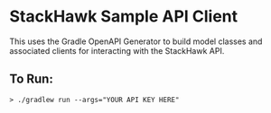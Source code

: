 # StackHawk Sample API Client

This uses the Gradle OpenAPI Generator to build model classes and associated clients for interacting with the
StackHawk API.

## To Run:

```shell
> ./gradlew run --args="YOUR API KEY HERE"
```